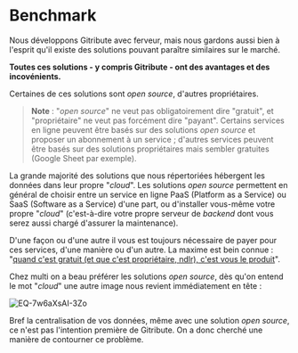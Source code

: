 # Benchmark

Nous développons Gitribute avec ferveur, mais nous gardons aussi bien à l'esprit qu'il existe des solutions pouvant paraître similaires sur le marché.

**Toutes ces solutions - y compris Gitribute - ont des avantages et des incovénients.**

Certaines de ces solutions sont _open source_, d'autres propriétaires.

> **Note** : "_open source_" ne veut pas obligatoirement dire "gratuit", et "propriétaire" ne veut pas forcément dire "payant". Certains services en ligne peuvent être basés sur des solutions _open source_ et proposer un abonnement à un service ; d'autres services peuvent être basés sur des solutions propriétaires mais sembler gratuites (Google Sheet par exemple).

La grande majorité des solutions que nous répertoriées hébergent les données dans leur propre "_cloud_". Les solutions _open source_ permettent en général de  choisir entre un service en ligne PaaS (Platform as a Service) ou SaaS (Software as a Service) d'une part, ou d'installer vous-même votre propre "_cloud_" (c'est-à-dire votre propre serveur de _backend_ dont vous serez aussi chargé d'assurer la maintenance).

D'une façon ou d'une autre il vous est toujours nécessaire de payer pour ces services, d'une manière ou d'un autre. La maxime est bein connue : "[quand  c'est gratuit (et que c'est propriétaire, ndlr), c'est vous le produit](https://techhq.com/2018/04/facebook-if-something-is-free-you-are-the-product/)".

Chez multi on a beau préférer les solutions _open source_, dès qu'on entend le mot "_cloud_" une autre image nous revient immédiatement en tête :

![EQ-7w6aXsAI-3Zo](https://user-images.githubusercontent.com/21986727/180086001-4f9b025c-a0c7-4e82-b74f-9ae7120e9649.jpg)

Bref la centralisation de vos données, même avec une solution _open source_, ce n'est pas l'intention première de Gitribute. On a donc cherché une manière de contourner ce problème.
